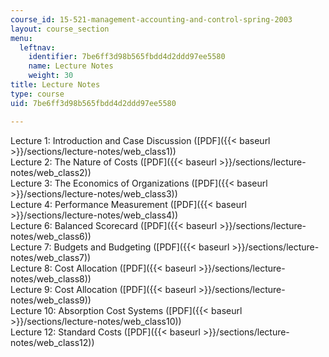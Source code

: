 ```yaml
---
course_id: 15-521-management-accounting-and-control-spring-2003
layout: course_section
menu:
  leftnav:
    identifier: 7be6ff3d98b565fbdd4d2ddd97ee5580
    name: Lecture Notes
    weight: 30
title: Lecture Notes
type: course
uid: 7be6ff3d98b565fbdd4d2ddd97ee5580

---
```


Lecture 1: Introduction and Case Discussion ([PDF]({{< baseurl >}}/sections/lecture-notes/web_class1))  
Lecture 2: The Nature of Costs ([PDF]({{< baseurl >}}/sections/lecture-notes/web_class2))  
Lecture 3: The Economics of Organizations ([PDF]({{< baseurl >}}/sections/lecture-notes/web_class3))  
Lecture 4: Performance Measurement ([PDF]({{< baseurl >}}/sections/lecture-notes/web_class4))  
Lecture 6: Balanced Scorecard ([PDF]({{< baseurl >}}/sections/lecture-notes/web_class6))  
Lecture 7: Budgets and Budgeting ([PDF]({{< baseurl >}}/sections/lecture-notes/web_class7))  
Lecture 8: Cost Allocation ([PDF]({{< baseurl >}}/sections/lecture-notes/web_class8))  
Lecture 9: Cost Allocation ([PDF]({{< baseurl >}}/sections/lecture-notes/web_class9))  
Lecture 10: Absorption Cost Systems ([PDF]({{< baseurl >}}/sections/lecture-notes/web_class10))  
Lecture 12: Standard Costs ([PDF]({{< baseurl >}}/sections/lecture-notes/web_class12))